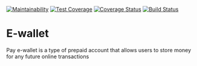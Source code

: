 [![Maintainability](https://api.codeclimate.com/v1/badges/03fc43f6cebf07c6190c/maintainability)](https://codeclimate.com/github/Aijeyomah/E-wallet/maintainability)
[![Test Coverage](https://api.codeclimate.com/v1/badges/03fc43f6cebf07c6190c/test_coverage)](https://codeclimate.com/github/Aijeyomah/E-wallet/test_coverage)
[![Coverage Status](https://coveralls.io/repos/github/Aijeyomah/E-wallet/badge.svg?branch=main)](https://coveralls.io/github/Aijeyomah/E-wallet?branch=main)
[![Build Status](https://travis-ci.com/Aijeyomah/E-wallet.svg?branch=main)](https://travis-ci.com/Aijeyomah/E-wallet)
# E-wallet
Pay e-wallet is a type of prepaid account that allows users to store money for any future online transactions
